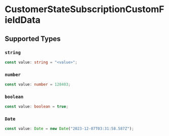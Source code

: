 # CustomerStateSubscriptionCustomFieldData


## Supported Types

### `string`

```typescript
const value: string = "<value>";
```

### `number`

```typescript
const value: number = 128403;
```

### `boolean`

```typescript
const value: boolean = true;
```

### `Date`

```typescript
const value: Date = new Date("2023-12-07T03:31:58.587Z");
```


